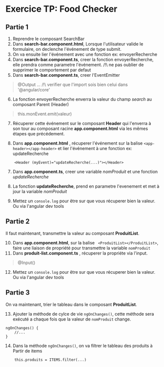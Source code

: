# Exercice TP: Food Checker

## Partie 1
1. Reprendre le composant SearchBar
2. Dans **search-bar.component.html**, Lorsque l'utilisateur valide le formulaire, on declenche l'événement de type submit.   
3. On va ensuite lier l'événement avec une fonction ex: envoyerRecherche 
4. Dans **search-bar.component.ts**, creer la fonction envoyerRecherche, elle prendra comme parametre l'événement. /!\ ne pas oublier de supprimer le comportement par defaut
5. Dans **search-bar.component.ts**, creer l'EventEmitter

> @Output ...  /!\ verifier que l'import sois bien celui dans '@angular/core'

6. La fonction envoyerRecherche enverra la valeur du champ *search* au composant Parent (Header)

> this.monEvent.emit(valeur)

7. Récuperer cette événement sur le composant **Header** qui l'enverra à son tour au composant racine **app.component.html** via les mêmes étapes que précédement.

6. Dans **app.component.html** , récuperer l'événement sur la balise ```<app-header></app-header>``` et lier l'événement à une fonction
ex: updateRecherche

```
    <Header (myEvent)="updateRecherche(...)"></Header>
```

7.  Dans **app.component.ts**, creer une variable *nomProduit* et une fonction *updateRecherche*

8. La fonction **updateRecherche**, prend en parametre l'evenement et met à jour la variable *nomProduit*

9. Mettez un ```console.log``` pour être sur que vous récuperer bien la valeur. Ou via l'angular dev tools

## Partie 2

Il faut maintenant, transmettre la valeur au composant **ProduitList**.

10. Dans **app.component.html**, sur la balise ``` <ProduitList></ProduitList>```, faire une liaison de propriété pour transmettre la variable ```nomProduit```
11. Dans **produit-list.component.ts** , récuperer la propriéte via l'input.

> @Input()

12. Mettez un ```console.log``` pour être sur que vous récuperer bien la valeur. Ou via l'angular dev tools

## Partie 3

On va maintenant, trier le tableau dans le composant **ProduitList**.

13. Ajouter la méthode de cylce de vie ```ngOnChanges()```, cette méthode sera exécuté a chaque fois que la valeur de ```nomProduit``` change.
```
ngOnChanges() {
    //...
}
```

14. Dans la méthode ```ngOnChanges()```, on va filtrer le tableau des produits à Partir de items

```
    this.produits = ITEMS.filter(...)
```
